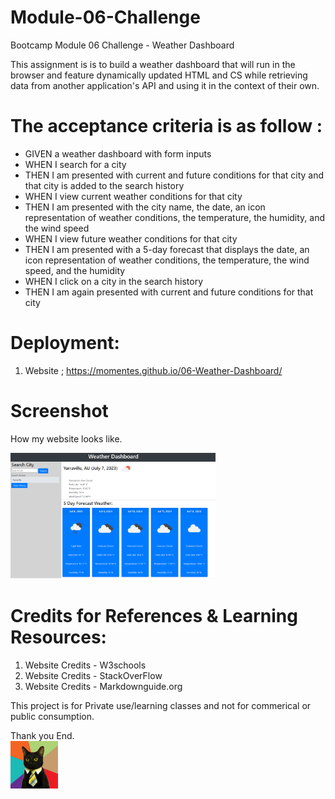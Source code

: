 # Module-06-Challenge
Bootcamp Module 06 Challenge - Weather Dashboard

This assignment is is to build a weather dashboard that will run in the browser and feature dynamically updated HTML and CS while retrieving data from another application's API and using it in the context of their own.

# The acceptance criteria is as follow :
- GIVEN a weather dashboard with form inputs
- WHEN I search for a city
- THEN I am presented with current and future conditions for that city and that city is added to the search history
- WHEN I view current weather conditions for that city
- THEN I am presented with the city name, the date, an icon representation of weather conditions, the temperature, the humidity, and the wind speed
- WHEN I view future weather conditions for that city
- THEN I am presented with a 5-day forecast that displays the date, an icon representation of weather conditions, the temperature, the wind speed, and the humidity
- WHEN I click on a city in the search history
- THEN I am again presented with current and future conditions for that city

# Deployment:
1. Website ; https://momentes.github.io/06-Weather-Dashboard/

# Screenshot
How my website looks like.

<img src="images/WeatherDashboard.png" width=65%>

# Credits for References & Learning Resources:
1. Website Credits - W3schools
2. Website Credits - StackOverFlow
3. Website Credits - Markdownguide.org

This project is for Private use/learning classes and not for commerical or public consumption.

Thank you
End.        
<img src="images/business-cat1.jpg" width=15%>
